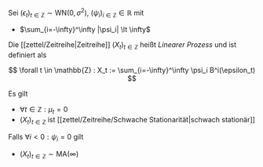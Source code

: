 Sei $(\epsilon_t)_{t \in \mathbb{Z}} \sim \text{WN}(0, \sigma^2)$, $(\psi_i)_{i \in \mathbb{Z}} \in \mathbb{R}$ mit
- $\sum_{i=-\infty}^\infty |\psi_i| \lt \infty$

Die [[zettel/Zeitreihe|Zeitreihe]] $(X_t)_{t \in \mathbb{Z}}$ heißt *Linearer Prozess* und ist definiert als

$$
	\forall t \in \mathbb{Z} : X_t := \sum_{i=-\infty}^\infty \psi_i B^i(\epsilon_t)
$$

Es gilt
- $\forall t \in \mathbb{Z} : \mu_t = 0$
- $(X_t)_{t \in \mathbb{Z}}$ ist [[zettel/Zeitreihe/Schwache Stationarität|schwach stationär]]

Falls $\forall i \lt 0 : \psi_i = 0$ gilt
- $(X_t)_{t \in \mathbb{Z}} \sim \text{MA}(\infty)$